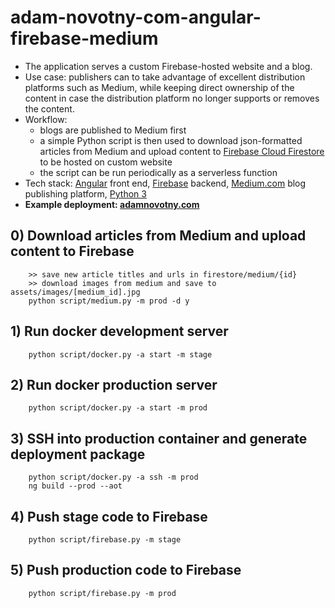 # adam-novotny-com-angular-firebase-medium

- The application serves a custom Firebase-hosted website and a blog.
- Use case: publishers can to take advantage of excellent distribution platforms such as Medium, while keeping direct ownership of the content in case the distribution platform no longer supports or removes the content.
- Workflow: 
  - blogs are published to Medium first
  - a simple Python script is then used to download json-formatted articles from Medium and upload content to [Firebase Cloud Firestore](https://firebase.google.com/docs/firestore/) to be hosted on custom website
  - the script can be run periodically as a serverless function
- Tech stack: [Angular](https://angular.io) front end, [Firebase](https://firebase.google.com) backend, [Medium.com](https://www.medium.com) blog publishing platform, [Python 3](https://www.python.org/downloads/release/python-360/)
- **Example deployment: [adamnovotny.com](https://www.adamnovotny.com)**

## 0) Download articles from Medium and upload content to Firebase

        >> save new article titles and urls in firestore/medium/{id}
        >> download images from medium and save to assets/images/[medium_id].jpg
        python script/medium.py -m prod -d y

## 1) Run docker development server

        python script/docker.py -a start -m stage

## 2) Run docker production server

        python script/docker.py -a start -m prod

## 3) SSH into production container and generate deployment package

        python script/docker.py -a ssh -m prod
        ng build --prod --aot

## 4) Push stage code to Firebase

        python script/firebase.py -m stage

## 5) Push production code to Firebase

        python script/firebase.py -m prod